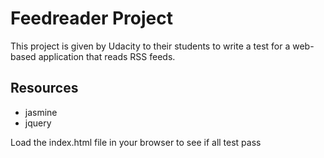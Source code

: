 # Feedreader Project 
This project is given by Udacity to their students to write a test for a web-based application that reads RSS feeds. 

## Resources
 * jasmine 
 * jquery
 
 Load the index.html file in your browser to see if all test pass
